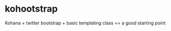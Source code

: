 kohootstrap
===========

Kohana + twitter bootstrap + basic templating class == a good starting point